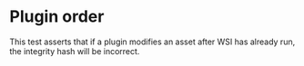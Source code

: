 # Plugin order

This test asserts that if a plugin modifies an asset after WSI has already run,
the integrity hash will be incorrect.
